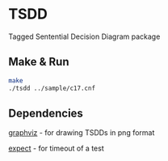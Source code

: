 # TSDD
Tagged Sentential Decision Diagram package

## Make & Run
```bash
make
./tsdd ../sample/c17.cnf
```

## Dependencies
[graphviz](http://www.graphviz.org/) - for drawing TSDDs in png format

[expect](http://manpages.ubuntu.com/manpages/trusty/man1/expect.1.html) - for timeout of a test

